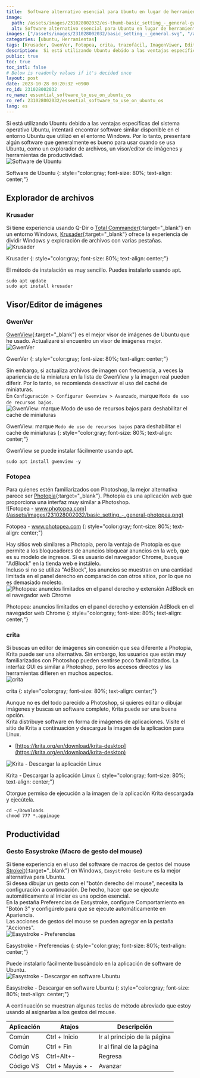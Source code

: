 ```yaml
---
title:  Software alternativo esencial para Ubuntu en lugar de herramientas de Windows
image:
  path: /assets/images/231028002032/es-thumb-basic_setting_-_general-gwenview.png
  alt: Software alternativo esencial para Ubuntu en lugar de herramientas de Windows
images: ["/assets/images/231028002032/basic_setting_-_general.svg", "/assets/images/231028002032/basic_setting_-_general-krusader.png", "/assets/images/231028002032/basic_setting_-_general-gwenview.png", "/assets/images/231028002032/basic_setting_-_general-enable-log-resource-usage-mode.png", "/assets/images/231028002032/basic_setting_-_general-photopea.png", "/assets/images/231028002032/basic_setting_-_general-photopea-adblock.png", "/assets/images/231028002032/basic_setting_-_general-krita.png", "/assets/images/231028002032/basic_setting_-_general-krita-downdlaod-appimage.png", "/assets/images/231028002032/basic_setting_-_general-easystroke.png", "/assets/images/231028002032/basic_setting_-_general-easystroke-download.png"]
categories: [ubuntu, Herramientas]
tags: [Krusader, GwenVer, Fotopea, crita, trazofácil, ImagenViwer, Editordeimagen, Exploradordearchivos, RatónMacro, ubuntu, Herramientas]
description:  Si está utilizando Ubuntu debido a las ventajas específicas del sistema operativo Ubuntu, intentará encontrar software similar disponible en el entorno Ubuntu que utilizó en el entorno Windows. Por lo tanto, presentaré algún software que generalmente es bueno para usar cuando se usa Ubuntu, como un explorador de archivos, un visor/editor de imágenes y herramientas de productividad.
public: true
toc: true
toc_intl: false
# Below is readonly values if it's decided once
layout: post
date: 2023-10-28 00:20:32 +0900
ro_id: 231028002032
ro_name: essential_software_to_use_on_ubuntu_os
ro_ref: 231028002032/essential_software_to_use_on_ubuntu_os
lang: es
---
```

Si está utilizando Ubuntu debido a las ventajas específicas del sistema operativo Ubuntu, intentará encontrar software similar disponible en el entorno Ubuntu que utilizó en el entorno Windows. Por lo tanto, presentaré algún software que generalmente es bueno para usar cuando se usa Ubuntu, como un explorador de archivos, un visor/editor de imágenes y herramientas de productividad.  
![Software de Ubuntu](/assets/images/231028002032/basic_setting_-_general.svg)  

Software de Ubuntu
{: style="color:gray; font-size: 80%; text-align: center;"}

## **Explorador de archivos**
### Krusader
Si tiene experiencia usando Q-Dir o [Total Commander](https://www.ghisler.com/download.htm){:target="_blank"} en un entorno Windows, [Krusader](https://krusader.org){:target="_blank"} ofrece la experiencia de dividir Windows y exploración de archivos con varias pestañas.  
![Krusader](/assets/images/231028002032/basic_setting_-_general-krusader.png)  

Krusader
{: style="color:gray; font-size: 80%; text-align: center;"}

El método de instalación es muy sencillo. Puedes instalarlo usando apt.  

```shell
sudo apt update
sudo apt install krusader
```
## **Visor/Editor de imágenes**
### GwenVer
[GwenView](https://github.com/KDE/gwenview){:target="_blank"} es el mejor visor de imágenes de Ubuntu que he usado. Actualizaré si encuentro un visor de imágenes mejor.  
![GwenVer](/assets/images/231028002032/basic_setting_-_general-gwenview.png)  

GwenVer
{: style="color:gray; font-size: 80%; text-align: center;"}

Sin embargo, si actualiza archivos de imagen con frecuencia, a veces la apariencia de la miniatura en la lista de GwenView y la imagen real pueden diferir. Por lo tanto, se recomienda desactivar el uso del caché de miniaturas.  
En `Configuración > Configurar Gwenview > Avanzado`, marque `Modo de uso de recursos bajos`.  
![GwenView: marque `Modo de uso de recursos bajos` para deshabilitar el caché de miniaturas](/assets/images/231028002032/basic_setting_-_general-enable-log-resource-usage-mode.png)  

GwenView: marque `Modo de uso de recursos bajos` para deshabilitar el caché de miniaturas
{: style="color:gray; font-size: 80%; text-align: center;"}

GwenView se puede instalar fácilmente usando apt.  

```shell
sudo apt install gwenview -y
```
### Fotopea
Para quienes estén familiarizados con Photoshop, la mejor alternativa parece ser [Photopia](https://www.photopea.com){:target="_blank"}. Photopia es una aplicación web que proporciona una interfaz muy similar a Photoshop.  
![Fotopea - www.photopea.com](/assets/images/231028002032/basic_setting_-_general-photopea.png)  

Fotopea - www.photopea.com
{: style="color:gray; font-size: 80%; text-align: center;"}

Hay sitios web similares a Photopia, pero la ventaja de Photopia es que permite a los bloqueadores de anuncios bloquear anuncios en la web, que es su modelo de ingresos. Si es usuario del navegador Chrome, busque "AdBlock" en la tienda web e instálelo.  
Incluso si no se utiliza "AdBlock", los anuncios se muestran en una cantidad limitada en el panel derecho en comparación con otros sitios, por lo que no es demasiado molesto.  
![Photopea: anuncios limitados en el panel derecho y extensión AdBlock en el navegador web Chrome](/assets/images/231028002032/basic_setting_-_general-photopea-adblock.png)  

Photopea: anuncios limitados en el panel derecho y extensión AdBlock en el navegador web Chrome
{: style="color:gray; font-size: 80%; text-align: center;"}

### crita
Si buscas un editor de imágenes sin conexión que sea diferente a Photopia, Krita puede ser una alternativa. Sin embargo, los usuarios que están muy familiarizados con Photoshop pueden sentirse poco familiarizados. La interfaz GUI es similar a Photoshop, pero los accesos directos y las herramientas difieren en muchos aspectos.  
![crita](/assets/images/231028002032/basic_setting_-_general-krita.png)  

crita
{: style="color:gray; font-size: 80%; text-align: center;"}

Aunque no es del todo parecido a Photoshop, si quieres editar o dibujar imágenes y buscas un software completo, Krita puede ser una buena opción.  
Krita distribuye software en forma de imágenes de aplicaciones. Visite el sitio de Krita a continuación y descargue la imagen de la aplicación para Linux.  
- [https://krita.org/en/download/krita-desktop](https://krita.org/en/download/krita-desktop)

![Krita - Descargar la aplicación Linux](/assets/images/231028002032/basic_setting_-_general-krita-downdlaod-appimage.png)  

Krita - Descargar la aplicación Linux
{: style="color:gray; font-size: 80%; text-align: center;"}

Otorgue permiso de ejecución a la imagen de la aplicación Krita descargada y ejecútela.  

```shell
cd ~/Downloads
chmod 777 *.appimage
```
## **Productividad**
### Gesto Easystroke (Macro de gesto del mouse)
Si tiene experiencia en el uso del software de macros de gestos del mouse [Strokeit](https://www.tcbmi.com/strokeit){:target="_blank"} en Windows, `Easystroke Gesture` es la mejor alternativa para Ubuntu.  
Si desea dibujar un gesto con el "botón derecho del mouse", necesita la configuración a continuación. De hecho, hacer que se ejecute automáticamente al iniciar es una opción esencial.  
En la pestaña Preferencias de Easystroke, configure Comportamiento en "Botón 3" y configúrelo para que se ejecute automáticamente en Apariencia.  
Las acciones de gestos del mouse se pueden agregar en la pestaña "Acciones".  
![Easystroke - Preferencias](/assets/images/231028002032/basic_setting_-_general-easystroke.png)  

Easystroke - Preferencias
{: style="color:gray; font-size: 80%; text-align: center;"}

Puede instalarlo fácilmente buscándolo en la aplicación de software de Ubuntu.  
![Easystroke - Descargar en software Ubuntu](/assets/images/231028002032/basic_setting_-_general-easystroke-download.png)  

Easystroke - Descargar en software Ubuntu
{: style="color:gray; font-size: 80%; text-align: center;"}

A continuación se muestran algunas teclas de método abreviado que estoy usando al asignarlas a los gestos del mouse.  

|Aplicación|Atajos|Descripción|
| ------- | ---------------- | ----------------- |
|Común|Ctrl + Inicio|Ir al principio de la página|
|Común|Ctrl + Fin|Ir al final de la página|
|Código VS|Ctrl+Alt+-|Regresa|
|Código VS|Ctrl + Mayús + -|Avanzar|

